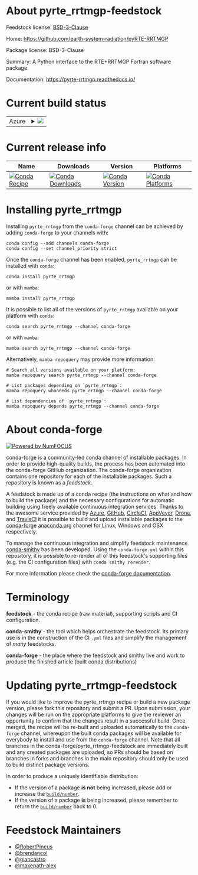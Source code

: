 About pyrte_rrtmgp-feedstock
============================

Feedstock license: [BSD-3-Clause](https://github.com/conda-forge/pyrte_rrtmgp-feedstock/blob/main/LICENSE.txt)

Home: https://github.com/earth-system-radiation/pyRTE-RRTMGP

Package license: BSD-3-Clause

Summary: A Python interface to the RTE+RRTMGP Fortran software package.

Documentation: https://pyrte-rrtmgp.readthedocs.io/

Current build status
====================


<table>
    
  <tr>
    <td>Azure</td>
    <td>
      <details>
        <summary>
          <a href="https://dev.azure.com/conda-forge/feedstock-builds/_build/latest?definitionId=24100&branchName=main">
            <img src="https://dev.azure.com/conda-forge/feedstock-builds/_apis/build/status/pyrte_rrtmgp-feedstock?branchName=main">
          </a>
        </summary>
        <table>
          <thead><tr><th>Variant</th><th>Status</th></tr></thead>
          <tbody><tr>
              <td>linux_64_python3.11.____cpython</td>
              <td>
                <a href="https://dev.azure.com/conda-forge/feedstock-builds/_build/latest?definitionId=24100&branchName=main">
                  <img src="https://dev.azure.com/conda-forge/feedstock-builds/_apis/build/status/pyrte_rrtmgp-feedstock?branchName=main&jobName=linux&configuration=linux%20linux_64_python3.11.____cpython" alt="variant">
                </a>
              </td>
            </tr><tr>
              <td>linux_64_python3.12.____cpython</td>
              <td>
                <a href="https://dev.azure.com/conda-forge/feedstock-builds/_build/latest?definitionId=24100&branchName=main">
                  <img src="https://dev.azure.com/conda-forge/feedstock-builds/_apis/build/status/pyrte_rrtmgp-feedstock?branchName=main&jobName=linux&configuration=linux%20linux_64_python3.12.____cpython" alt="variant">
                </a>
              </td>
            </tr><tr>
              <td>osx_64_python3.11.____cpython</td>
              <td>
                <a href="https://dev.azure.com/conda-forge/feedstock-builds/_build/latest?definitionId=24100&branchName=main">
                  <img src="https://dev.azure.com/conda-forge/feedstock-builds/_apis/build/status/pyrte_rrtmgp-feedstock?branchName=main&jobName=osx&configuration=osx%20osx_64_python3.11.____cpython" alt="variant">
                </a>
              </td>
            </tr><tr>
              <td>osx_64_python3.12.____cpython</td>
              <td>
                <a href="https://dev.azure.com/conda-forge/feedstock-builds/_build/latest?definitionId=24100&branchName=main">
                  <img src="https://dev.azure.com/conda-forge/feedstock-builds/_apis/build/status/pyrte_rrtmgp-feedstock?branchName=main&jobName=osx&configuration=osx%20osx_64_python3.12.____cpython" alt="variant">
                </a>
              </td>
            </tr><tr>
              <td>osx_arm64_python3.11.____cpython</td>
              <td>
                <a href="https://dev.azure.com/conda-forge/feedstock-builds/_build/latest?definitionId=24100&branchName=main">
                  <img src="https://dev.azure.com/conda-forge/feedstock-builds/_apis/build/status/pyrte_rrtmgp-feedstock?branchName=main&jobName=osx&configuration=osx%20osx_arm64_python3.11.____cpython" alt="variant">
                </a>
              </td>
            </tr><tr>
              <td>osx_arm64_python3.12.____cpython</td>
              <td>
                <a href="https://dev.azure.com/conda-forge/feedstock-builds/_build/latest?definitionId=24100&branchName=main">
                  <img src="https://dev.azure.com/conda-forge/feedstock-builds/_apis/build/status/pyrte_rrtmgp-feedstock?branchName=main&jobName=osx&configuration=osx%20osx_arm64_python3.12.____cpython" alt="variant">
                </a>
              </td>
            </tr>
          </tbody>
        </table>
      </details>
    </td>
  </tr>
</table>

Current release info
====================

| Name | Downloads | Version | Platforms |
| --- | --- | --- | --- |
| [![Conda Recipe](https://img.shields.io/badge/recipe-pyrte__rrtmgp-green.svg)](https://anaconda.org/conda-forge/pyrte_rrtmgp) | [![Conda Downloads](https://img.shields.io/conda/dn/conda-forge/pyrte_rrtmgp.svg)](https://anaconda.org/conda-forge/pyrte_rrtmgp) | [![Conda Version](https://img.shields.io/conda/vn/conda-forge/pyrte_rrtmgp.svg)](https://anaconda.org/conda-forge/pyrte_rrtmgp) | [![Conda Platforms](https://img.shields.io/conda/pn/conda-forge/pyrte_rrtmgp.svg)](https://anaconda.org/conda-forge/pyrte_rrtmgp) |

Installing pyrte_rrtmgp
=======================

Installing `pyrte_rrtmgp` from the `conda-forge` channel can be achieved by adding `conda-forge` to your channels with:

```
conda config --add channels conda-forge
conda config --set channel_priority strict
```

Once the `conda-forge` channel has been enabled, `pyrte_rrtmgp` can be installed with `conda`:

```
conda install pyrte_rrtmgp
```

or with `mamba`:

```
mamba install pyrte_rrtmgp
```

It is possible to list all of the versions of `pyrte_rrtmgp` available on your platform with `conda`:

```
conda search pyrte_rrtmgp --channel conda-forge
```

or with `mamba`:

```
mamba search pyrte_rrtmgp --channel conda-forge
```

Alternatively, `mamba repoquery` may provide more information:

```
# Search all versions available on your platform:
mamba repoquery search pyrte_rrtmgp --channel conda-forge

# List packages depending on `pyrte_rrtmgp`:
mamba repoquery whoneeds pyrte_rrtmgp --channel conda-forge

# List dependencies of `pyrte_rrtmgp`:
mamba repoquery depends pyrte_rrtmgp --channel conda-forge
```


About conda-forge
=================

[![Powered by
NumFOCUS](https://img.shields.io/badge/powered%20by-NumFOCUS-orange.svg?style=flat&colorA=E1523D&colorB=007D8A)](https://numfocus.org)

conda-forge is a community-led conda channel of installable packages.
In order to provide high-quality builds, the process has been automated into the
conda-forge GitHub organization. The conda-forge organization contains one repository
for each of the installable packages. Such a repository is known as a *feedstock*.

A feedstock is made up of a conda recipe (the instructions on what and how to build
the package) and the necessary configurations for automatic building using freely
available continuous integration services. Thanks to the awesome service provided by
[Azure](https://azure.microsoft.com/en-us/services/devops/), [GitHub](https://github.com/),
[CircleCI](https://circleci.com/), [AppVeyor](https://www.appveyor.com/),
[Drone](https://cloud.drone.io/welcome), and [TravisCI](https://travis-ci.com/)
it is possible to build and upload installable packages to the
[conda-forge](https://anaconda.org/conda-forge) [anaconda.org](https://anaconda.org/)
channel for Linux, Windows and OSX respectively.

To manage the continuous integration and simplify feedstock maintenance
[conda-smithy](https://github.com/conda-forge/conda-smithy) has been developed.
Using the ``conda-forge.yml`` within this repository, it is possible to re-render all of
this feedstock's supporting files (e.g. the CI configuration files) with ``conda smithy rerender``.

For more information please check the [conda-forge documentation](https://conda-forge.org/docs/).

Terminology
===========

**feedstock** - the conda recipe (raw material), supporting scripts and CI configuration.

**conda-smithy** - the tool which helps orchestrate the feedstock.
                   Its primary use is in the construction of the CI ``.yml`` files
                   and simplify the management of *many* feedstocks.

**conda-forge** - the place where the feedstock and smithy live and work to
                  produce the finished article (built conda distributions)


Updating pyrte_rrtmgp-feedstock
===============================

If you would like to improve the pyrte_rrtmgp recipe or build a new
package version, please fork this repository and submit a PR. Upon submission,
your changes will be run on the appropriate platforms to give the reviewer an
opportunity to confirm that the changes result in a successful build. Once
merged, the recipe will be re-built and uploaded automatically to the
`conda-forge` channel, whereupon the built conda packages will be available for
everybody to install and use from the `conda-forge` channel.
Note that all branches in the conda-forge/pyrte_rrtmgp-feedstock are
immediately built and any created packages are uploaded, so PRs should be based
on branches in forks and branches in the main repository should only be used to
build distinct package versions.

In order to produce a uniquely identifiable distribution:
 * If the version of a package **is not** being increased, please add or increase
   the [``build/number``](https://docs.conda.io/projects/conda-build/en/latest/resources/define-metadata.html#build-number-and-string).
 * If the version of a package **is** being increased, please remember to return
   the [``build/number``](https://docs.conda.io/projects/conda-build/en/latest/resources/define-metadata.html#build-number-and-string)
   back to 0.

Feedstock Maintainers
=====================

* [@RobertPincus](https://github.com/RobertPincus/)
* [@brendancol](https://github.com/brendancol/)
* [@giancastro](https://github.com/giancastro/)
* [@makepath-alex](https://github.com/makepath-alex/)

